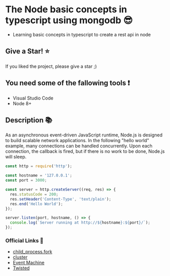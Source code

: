 # The Node basic concepts in typescript using mongodb :sunglasses:
 - Learning basic concepts in typescript to create a rest api in node

## Give a Star! :star:

If you liked the project, please give a star ;)

## You need some of the fallowing tools :exclamation:

-  Visual Studio Code
-  Node 8+

## Description :books:

As an asynchronous event-driven JavaScript runtime, Node.js is designed to build
scalable network applications. In the following "hello world" example, many
connections can be handled concurrently. Upon each connection, the callback is
fired, but if there is no work to be done, Node.js will sleep.

```javascript
const http = require('http');

const hostname = '127.0.0.1';
const port = 3000;

const server = http.createServer((req, res) => {
  res.statusCode = 200;
  res.setHeader('Content-Type', 'text/plain');
  res.end('Hello World');
});

server.listen(port, hostname, () => {
  console.log(`Server running at http://${hostname}:${port}/`);
});
```
### Official Links :construction:

- [child_process.fork](https://nodejs.org/api/child_process.html#child_process_child_process_fork_modulepath_args_options)
- [cluster](https://nodejs.org/api/cluster.html)
- [Event Machine](https://github.com/eventmachine/eventmachine)
- [Twisted](https://twistedmatrix.com/trac/)
